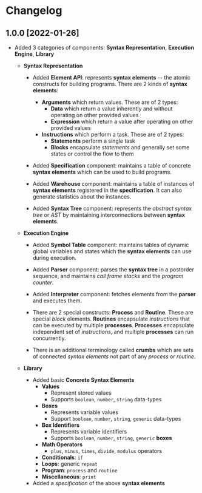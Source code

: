 # Changelog

## 1.0.0 [2022-01-26]

- Added 3 categories of components: **Syntax Representation**, **Execution Engine**, **Library**

  - **Syntax Representation**

    - Added **Element API**: represents **syntax elements** -- the atomic constructs for building
    programs. There are 2 kinds of **syntax elements**:
      - **Arguments** which return values. These are of 2 types:
        - **Data** which return a value inherently and without operating on other provided values
        - **Expression** which return a value after operating on other provided values
      - **Instructions** which perform a task. These are of 2 types:
        - **Statements** perform a single task
        - **Blocks** encapsulate _statements_ and generally set some states or control the flow to them

    - Added **Specification** component: maintains a table of concrete **syntax elements** which can
    be used to build programs.
    - Added **Warehouse** component: maintains a table of instances of **syntax elements** registered
    in the **specification**. It can also generate statistics about the instances.
    - Added **Syntax Tree** component: represents the _abstract syntax tree_ or _AST_ by maintaining
    interconnections between **syntax elements**.

  - **Execution Engine**

    - Added **Symbol Table** component: maintains tables of dynamic global variables and states which
    the **syntax elements** can use during execution.
    - Added **Parser** component: parses the **syntax tree** in a postorder sequence, and maintains
    _call frame stacks_ and the _program counter_.
    - Added **Interpreter** component: fetches elements from the **parser** and executes them.

    - There are 2 special constructs: **Process** and **Routine**. These are special _block_ elements.
    **Routines** encapsulate _instructions_ that can be executed by multiple **processes**. **Processes**
    encapsulate independent set of _instructions_, and multiple **processes** can run concurrently.
    - There is an additional terminology called **crumbs** which are sets of connected _syntax elements_
    not part of any _process_ or _routine_.

  - **Library**

    - Added basic **Concrete Syntax Elements**
      - **Values**
        - Represent stored values
        - Supports `boolean`, `number`, `string` data-types
      - **Boxes**
        - Represents variable values
        - Support `boolean`, `number`, `string`, `generic` data-types
      - **Box Identifiers**
        - Represents variable identifiers
        - Supports `boolean`, `number`, `string`, `generic` **boxes**
      - **Math Operators**
        - `plus`, `minus`, `times`, `divide`, `modulus` operators
      - **Conditionals**: `if`
      - **Loops**: generic `repeat`
      - **Program**: `process` and `routine`
      - **Miscellaneous**: `print`
    - Added a _specification_ of the above **syntax elements**
